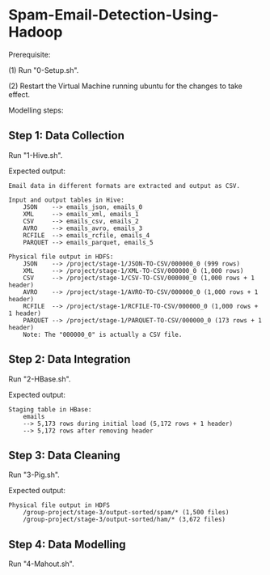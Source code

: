# Spam-Email-Detection-Using-Hadoop

Prerequisite:

(1) Run "0-Setup.sh".

(2) Restart the Virtual Machine running ubuntu for the changes to take effect.

Modelling steps:

## Step 1: Data Collection

Run "1-Hive.sh".

Expected output:

    Email data in different formats are extracted and output as CSV.

    Input and output tables in Hive:
        JSON    --> emails_json, emails_0
        XML     --> emails_xml, emails_1
        CSV     --> emails_csv, emails_2
        AVRO    --> emails_avro, emails_3
        RCFILE  --> emails_rcfile, emails_4
        PARQUET --> emails_parquet, emails_5

    Physical file output in HDFS:
        JSON    --> /project/stage-1/JSON-TO-CSV/000000_0 (999 rows)
        XML     --> /project/stage-1/XML-TO-CSV/000000_0 (1,000 rows)
        CSV     --> /project/stage-1/CSV-TO-CSV/000000_0 (1,000 rows + 1 header)
        AVRO    --> /project/stage-1/AVRO-TO-CSV/000000_0 (1,000 rows + 1 header)
        RCFILE  --> /project/stage-1/RCFILE-TO-CSV/000000_0 (1,000 rows + 1 header)
        PARQUET --> /project/stage-1/PARQUET-TO-CSV/000000_0 (173 rows + 1 header)
        Note: The "000000_0" is actually a CSV file.

## Step 2: Data Integration

Run "2-HBase.sh".

Expected output:

    Staging table in HBase:
        emails
        --> 5,173 rows during initial load (5,172 rows + 1 header)
        --> 5,172 rows after removing header

## Step 3: Data Cleaning

Run "3-Pig.sh".

Expected output:

    Physical file output in HDFS
        /group-project/stage-3/output-sorted/spam/* (1,500 files)
        /group-project/stage-3/output-sorted/ham/* (3,672 files)

## Step 4: Data Modelling

Run "4-Mahout.sh".
